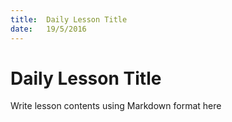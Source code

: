 ```yaml
---
title:  Daily Lesson Title
date:   19/5/2016
---
```


# Daily Lesson Title

Write lesson contents using Markdown format here